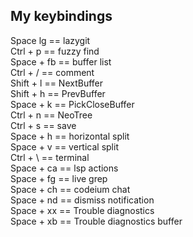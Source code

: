 ## My keybindings
Space lg == lazygit <br>
Ctrl + p == fuzzy find <br>
Space + fb == buffer list <br>
Ctrl + / == comment <br>
Shift + l == NextBuffer <br>
Shift + h == PrevBuffer <br>
Space + k == PickCloseBuffer <br>
Ctrl + n == NeoTree <br>
Ctrl + s == save <br>
Space + h == horizontal split <br>
Space + v == vertical split <br>
Ctrl + \ == terminal <br>
Space + ca == lsp actions <br>
Space + fg == live grep <br>
Space + ch == codeium chat <br>
Space + nd == dismiss notification <br>
Space + xx == Trouble diagnostics <br>
Space + xb == Trouble diagnostics buffer<br>
